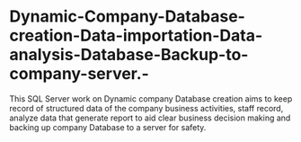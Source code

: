 # Dynamic-Company-Database-creation-Data-importation-Data-analysis-Database-Backup-to-company-server.-
This SQL Server work on Dynamic company Database creation aims to keep record of structured data of the company business activities, staff record, analyze data that generate report to aid clear business decision making and backing up company Database to a server for safety. 
